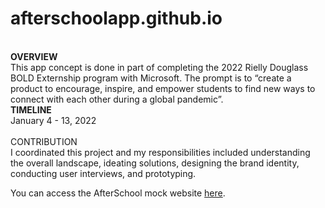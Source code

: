 # afterschoolapp.github.io
<br>
<b>OVERVIEW</b><br>
This app concept is done in part of completing the 2022 Rielly Douglass BOLD Externship program with Microsoft. The prompt is to “create a product to encourage, inspire, and empower students to find new ways to connect with each other during a global pandemic”. 
<br>
<b>TIMELINE</b><br>
January 4 - 13, 2022 <br>
<br>
CONTRIBUTION<br>
I coordinated this project and my responsibilities included understanding the overall landscape, ideating solutions, designing the brand identity, conducting user interviews, and prototyping.
<br>

You can access the AfterSchool mock website [here][1].

[1]: http://afterschoolapp.tech
